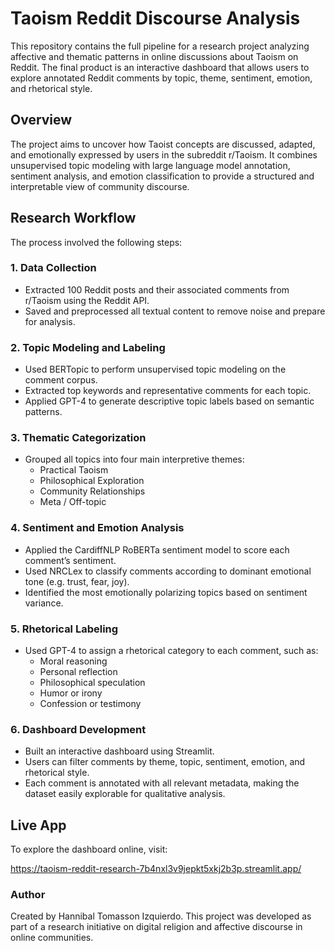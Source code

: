 # Taoism Reddit Discourse Analysis

This repository contains the full pipeline for a research project analyzing affective and thematic patterns in online discussions about Taoism on Reddit. The final product is an interactive dashboard that allows users to explore annotated Reddit comments by topic, theme, sentiment, emotion, and rhetorical style.

## Overview

The project aims to uncover how Taoist concepts are discussed, adapted, and emotionally expressed by users in the subreddit r/Taoism. It combines unsupervised topic modeling with large language model annotation, sentiment analysis, and emotion classification to provide a structured and interpretable view of community discourse.

## Research Workflow

The process involved the following steps:

### 1. Data Collection
- Extracted 100 Reddit posts and their associated comments from r/Taoism using the Reddit API.
- Saved and preprocessed all textual content to remove noise and prepare for analysis.

### 2. Topic Modeling and Labeling
- Used BERTopic to perform unsupervised topic modeling on the comment corpus.
- Extracted top keywords and representative comments for each topic.
- Applied GPT-4 to generate descriptive topic labels based on semantic patterns.

### 3. Thematic Categorization
- Grouped all topics into four main interpretive themes:
  - Practical Taoism
  - Philosophical Exploration
  - Community Relationships
  - Meta / Off-topic

### 4. Sentiment and Emotion Analysis
- Applied the CardiffNLP RoBERTa sentiment model to score each comment’s sentiment.
- Used NRCLex to classify comments according to dominant emotional tone (e.g. trust, fear, joy).
- Identified the most emotionally polarizing topics based on sentiment variance.

### 5. Rhetorical Labeling
- Used GPT-4 to assign a rhetorical category to each comment, such as:
  - Moral reasoning
  - Personal reflection
  - Philosophical speculation
  - Humor or irony
  - Confession or testimony

### 6. Dashboard Development
- Built an interactive dashboard using Streamlit.
- Users can filter comments by theme, topic, sentiment, emotion, and rhetorical style.
- Each comment is annotated with all relevant metadata, making the dataset easily explorable for qualitative analysis.

## Live App

To explore the dashboard online, visit:

https://taoism-reddit-research-7b4nxl3v9jepkt5xkj2b3p.streamlit.app/ 


### Author
Created by Hannibal Tomasson Izquierdo. This project was developed as part of a research initiative on digital religion and affective discourse in online communities.
